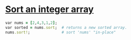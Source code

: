 [1]: http://rosettacode.org/wiki/Sort_an_integer_array

# [Sort an integer array][1]

```ruby
var nums = [2,4,3,1,2];
var sorted = nums.sort;  # returns a new sorted array.
nums.sort!;              # sort 'nums' "in-place"
```